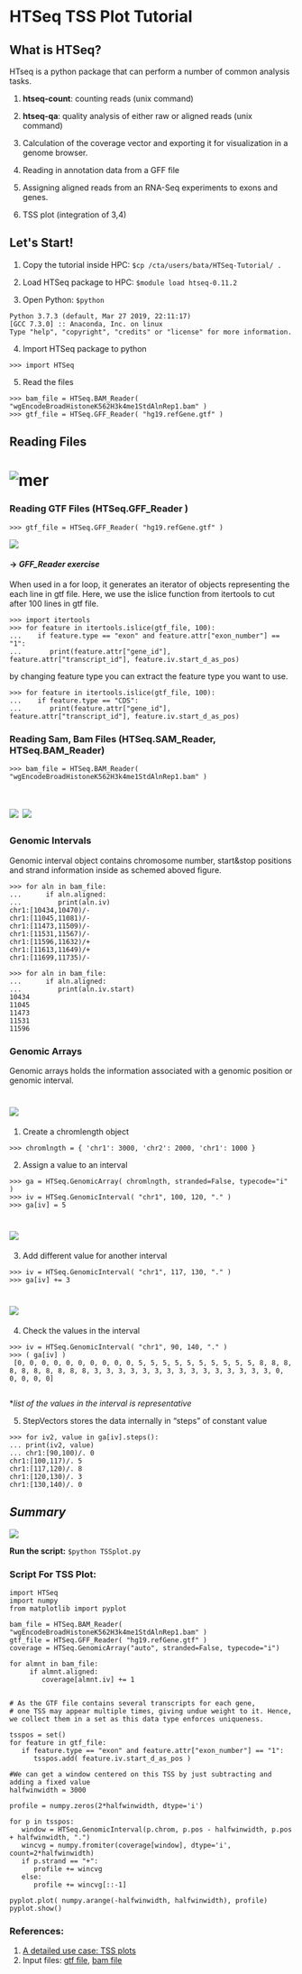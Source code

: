 # HTSeq TSS Plot Tutorial #
## What is HTSeq? ##
HTseq is a python package that can perform a number of common analysis tasks.

1) **htseq-count**: counting reads (unix command)

2) **htseq-qa**: quality analysis of either raw or aligned reads (unix command)

3) Calculation of the coverage vector and exporting it for visualization in a genome browser.

4) Reading in annotation data from a GFF file

5) Assigning aligned reads from an RNA-Seq experiments to exons and genes.

6) TSS plot (integration of 3,4)


## Let's Start! ##

1. Copy the tutorial inside HPC: 
`$cp /cta/users/bata/HTSeq-Tutorial/ .`

2. Load HTSeq package to HPC:
`$module load htseq-0.11.2`

3. Open Python:
`$python`

`````
Python 3.7.3 (default, Mar 27 2019, 22:11:17)
[GCC 7.3.0] :: Anaconda, Inc. on linux
Type "help", "copyright", "credits" or "license" for more information.
``````
4. Import HTSeq package to python
`````
>>> import HTSeq
`````
5. Read the files
`````
>>> bam_file = HTSeq.BAM_Reader( "wgEncodeBroadHistoneK562H3k4me1StdAlnRep1.bam" )
>>> gtf_file = HTSeq.GFF_Reader( "hg19.refGene.gtf" )
`````


## Reading Files ##

# ![mer](HTSeq_readers.png)

### **Reading GTF Files (HTSeq.GFF_Reader )** ### 

`````
>>> gtf_file = HTSeq.GFF_Reader( "hg19.refGene.gtf" )
`````
 ![](G.png) 

 #### -> *GFF_Reader exercise* ####

When used in a for loop, it generates an iterator of objects representing the each line in gtf file. Here, we use the islice function from itertools to cut after 100 lines in gtf file.

`````
>>> import itertools
>>> for feature in itertools.islice(gtf_file, 100):
...    if feature.type == "exon" and feature.attr["exon_number"] == "1":
...       print(feature.attr["gene_id"], feature.attr["transcript_id"], feature.iv.start_d_as_pos)
`````
by changing feature type you can extract the feature type you want to use. 
`````
>>> for feature in itertools.islice(gtf_file, 100):
...    if feature.type == "CDS":
...       print(feature.attr["gene_id"], feature.attr["transcript_id"], feature.iv.start_d_as_pos)
`````

### **Reading Sam, Bam Files (HTSeq.SAM_Reader, HTSeq.BAM_Reader)** ###
`````
>>> bam_file = HTSeq.BAM_Reader( "wgEncodeBroadHistoneK562H3k4me1StdAlnRep1.bam" ) 

 `````
# ![](sambam1.3.png) ![](sambam2.2.png)

### Genomic Intervals ###

Genomic interval object contains chromosome number, start&stop positions and strand information inside as schemed aboved figure.

`````
>>> for aln in bam_file:
...      if aln.aligned:
...         print(aln.iv) 
chr1:[10434,10470)/-
chr1:[11045,11081)/-
chr1:[11473,11509)/-
chr1:[11531,11567)/-
chr1:[11596,11632)/+
chr1:[11613,11649)/+
chr1:[11699,11735)/-

>>> for aln in bam_file:
...      if aln.aligned:
...         print(aln.iv.start)
10434
11045
11473
11531
11596

`````

### Genomic Arrays ### 

Genomic arrays holds the information associated with a genomic position or genomic interval.

# ![](chromlen.png)  

1. Create a chromlength object
`````
>>> chromlngth = { 'chr1': 3000, 'chr2': 2000, 'chr1': 1000 } 
`````
2. Assign a value to an interval
````` 
>>> ga = HTSeq.GenomicArray( chromlngth, stranded=False, typecode="i" ) 
>>> iv = HTSeq.GenomicInterval( "chr1", 100, 120, "." ) 
>>> ga[iv] = 5
`````
# ![](chr1.png) 

3. Add different value for another interval
````` 
>>> iv = HTSeq.GenomicInterval( "chr1", 117, 130, "." ) 
>>> ga[iv] += 3 
`````
# ![](c2.png)

4. Check the values in the interval 

````` 
>>> iv = HTSeq.GenomicInterval( "chr1", 90, 140, "." ) 
>>> ( ga[iv] )
 [0, 0, 0, 0, 0, 0, 0, 0, 0, 0, 5, 5, 5, 5, 5, 5, 5, 5, 5, 5, 8, 8, 8, 8, 8, 8, 8, 8, 8, 8, 3, 3, 3, 3, 3, 3, 3, 3, 3, 3, 3, 3, 3, 3, 3, 0, 0, 0, 0, 0]
 
````` 
**list of the values in the interval is representative*

5. StepVectors stores the data internally in “steps” of constant value
````` 
>>> for iv2, value in ga[iv].steps(): 
... print(iv2, value) 
... chr1:[90,100)/. 0 
chr1:[100,117)/. 5 
chr1:[117,120)/. 8 
chr1:[120,130)/. 3 
chr1:[130,140)/. 0 
`````

## *Summary* ##

 ![](summary.png) 


**Run the script:** `$python TSSplot.py`

### **Script For TSS Plot:** ###

`````
import HTSeq
import numpy
from matplotlib import pyplot

bam_file = HTSeq.BAM_Reader( "wgEncodeBroadHistoneK562H3k4me1StdAlnRep1.bam" )
gtf_file = HTSeq.GFF_Reader( "hg19.refGene.gtf" )
coverage = HTSeq.GenomicArray("auto", stranded=False, typecode="i")

for almnt in bam_file:
     if almnt.aligned:
        coverage[almnt.iv] += 1 


# As the GTF file contains several transcripts for each gene, 
# one TSS may appear multiple times, giving undue weight to it. Hence, we collect them in a set as this data type enforces uniqueness.

tsspos = set()
for feature in gtf_file:
   if feature.type == "exon" and feature.attr["exon_number"] == "1":
      tsspos.add( feature.iv.start_d_as_pos ) 

#We can get a window centered on this TSS by just subtracting and adding a fixed value
halfwinwidth = 3000    
    
profile = numpy.zeros(2*halfwinwidth, dtype='i')

for p in tsspos:
   window = HTSeq.GenomicInterval(p.chrom, p.pos - halfwinwidth, p.pos + halfwinwidth, ".")
   wincvg = numpy.fromiter(coverage[window], dtype='i', count=2*halfwinwidth)
   if p.strand == "+":
      profile += wincvg
   else:
      profile += wincvg[::-1]   
      
pyplot.plot( numpy.arange(-halfwinwidth, halfwinwidth), profile)  
pyplot.show()  

`````

### **References:** ###
1. [A detailed use case: TSS plots](https://htseq.readthedocs.io/en/release_0.11.1/tss.html)
2. Input files: [gtf file](http://hgdownload.soe.ucsc.edu/goldenPath/hg19/bigZips/genes/), [bam file](http://crazyhottommy.blogspot.com/2013/04/how-to-make-tss-plot-using-rna-seq-and.html) 

